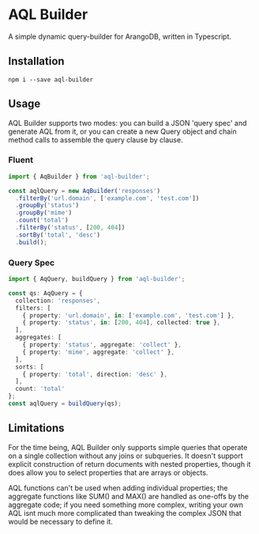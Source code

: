 # AQL Builder

A simple dynamic query-builder for ArangoDB, written in Typescript.

## Installation

`npm i --save aql-builder`

## Usage

AQL Builder supports two modes: you can build a JSON 'query spec' and generate AQL from it, or you can create a new Query object and chain method calls to assemble the query clause by clause.

### Fluent

```typescript
import { AqBuilder } from 'aql-builder';

const aqlQuery = new AqBuilder('responses')
  .filterBy('url.domain', ['example.com', 'test.com'])
  .groupBy('status')
  .groupBy('mime')
  .count('total')
  .filterBy('status', [200, 404])
  .sortBy('total', 'desc')
  .build();
```

### Query Spec

```typescript
import { AqQuery, buildQuery } from 'aql-builder';

const qs: AqQuery = {
  collection: 'responses',
  filters: [
    { property: 'url.domain', in: ['example.com', 'test.com'] },
    { property: 'status', in: [200, 404], collected: true },
  ],
  aggregates: [
    { property: 'status', aggregate: 'collect' },
    { property: 'mime', aggregate: 'collect' },
  ],
  sorts: [
    { property: 'total', direction: 'desc' },
  ],
  count: 'total'
};
const aqlQuery = buildQuery(qs);
```

## Limitations

For the time being, AQL Builder only supports simple queries that operate on a single collection without any joins or subqueries. It doesn't support explicit construction of return documents with nested properties, though it does allow you to select properties that are arrays or objects.

AQL functions can't be used when adding individual properties; the aggregate functions like SUM() and MAX() are handled as one-offs by the aggregate code; if you need something more complex, writing your own AQL isnt much more complicated than tweaking the complex JSON that would be necessary to define it.
